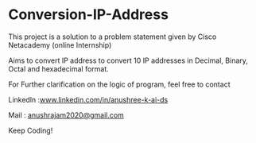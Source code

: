 # Conversion-IP-Address
This project is a solution to a problem statement given by Cisco Netacademy (online Internship)

Aims to convert IP address to convert 10 IP addresses in Decimal, Binary, Octal and hexadecimal format.

For Further clarification on the logic of program, feel free to contact

Linkedln :www.linkedin.com/in/anushree-k-ai-ds

Mail : anushrajam2020@gmail.com

Keep Coding!
